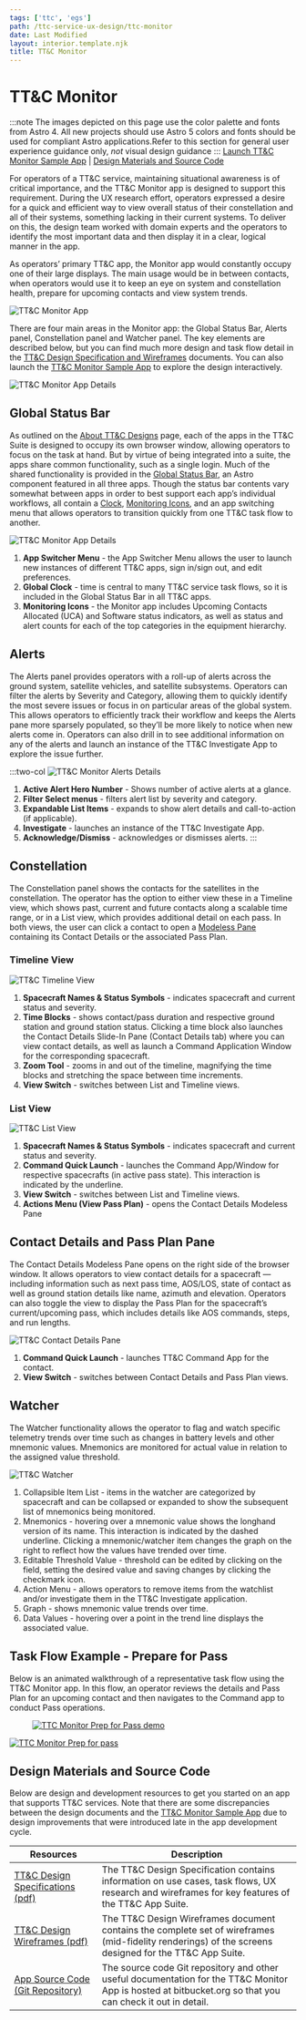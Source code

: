```yaml
---
tags: ['ttc', 'egs']
path: /ttc-service-ux-design/ttc-monitor
date: Last Modified
layout: interior.template.njk
title: TT&C Monitor
---
```


# TT&C Monitor
:::note
The images depicted on this page use the color palette and fonts from Astro 4. All new projects should use Astro 5 colors and fonts should be used for compliant Astro applications.Refer to this section for general user experience guidance only, *not* visual design guidance
:::
[Launch TT&C Monitor Sample App](https://ttc-monitor.astrouxds.com/) | [Design Materials and Source Code](/ttc-service-ux-design/ttc-monitor#contentBottom)

For operators of a TT&C service, maintaining situational awareness is of critical importance, and the TT&C Monitor app is designed to support this requirement. During the UX research effort, operators expressed a desire for a quick and efficient way to view overall status of their constellation and all of their systems, something lacking in their current systems. To deliver on this, the design team worked with domain experts and the operators to identify the most important data and then display it in a clear, logical manner in the app.

As operators’ primary TT&C app, the Monitor app would constantly occupy one of their large displays. The main usage would be in between contacts, when operators would use it to keep an eye on system and constellation health, prepare for upcoming contacts and view system trends.

![TT&C Monitor App](/img/service-specific-ux-design/ttc-monitor-app.png)

There are four main areas in the Monitor app: the Global Status Bar, Alerts panel, Constellation panel and Watcher panel. The key elements are described below, but you can find much more design and task flow detail in the [TT&C Design Specification and Wireframes](/ttc-service-ux-design/ttc-monitor#contentBottom) documents. You can also launch the [TT&C Monitor Sample App](https://ttc-monitor.astrouxds.com/) to explore the design interactively.

![TT&C Monitor App Details](/img/service-specific-ux-design/ttc-monitor-app-details.png)

## Global Status Bar

As outlined on the [About TT&C Designs](/ttc-service-ux-design/about-the-ttc-designs) page, each of the apps in the TT&C Suite is designed to occupy its own browser window, allowing operators to focus on the task at hand. But by virtue of being integrated into a suite, the apps share common functionality, such as a single login. Much of the shared functionality is provided in the [Global Status Bar](/components/global-status-bar), an Astro component featured in all three apps. Though the status bar contents vary somewhat between apps in order to best support each app’s individual workflows, all contain a [Clock](/components/clock), [Monitoring Icons](/components/icons-and-symbols), and an app switching menu that allows operators to transition quickly from one TT&C task flow to another.

![TT&C Monitor App Details](/img/service-specific-ux-design/ttc-monitor-global-status-bar-details.png)

1. **App Switcher Menu** - the App Switcher Menu allows the user to launch new instances of different TT&C apps, sign in/sign out, and edit preferences.
2. **Global Clock** - time is central to many TT&C service task flows, so it is included in the Global Status Bar in all TT&C apps.
3. **Monitoring Icons** - the Monitor app includes Upcoming Contacts Allocated (UCA) and Software status indicators, as well as status and alert counts for each of the top categories in the equipment hierarchy.

## Alerts

The Alerts panel provides operators with a roll-up of alerts across the ground system, satellite vehicles, and satellite subsystems. Operators can filter the alerts by Severity and Category, allowing them to quickly identify the most severe issues or focus in on particular areas of the global system. This allows operators to efficiently track their workflow and keeps the Alerts pane more sparsely populated, so they’ll be more likely to notice when new alerts come in. Operators can also drill in to see additional information on any of the alerts and launch an instance of the TT&C Investigate App to explore the issue further.

:::two-col
![TT&C Monitor Alerts Details](/img/service-specific-ux-design/ttc-monitor-alerts-details.png)

1. **Active Alert Hero Number** - Shows number of active alerts at a glance.
2. **Filter Select menus** - filters alert list by severity and category.
3. **Expandable List Items** - expands to show alert details and call-to-action (if applicable).
4. **Investigate** - launches an instance of the TT&C Investigate App.
5. **Acknowledge/Dismiss** - acknowledges or dismisses alerts.
   :::

## Constellation

The Constellation panel shows the contacts for the satellites in the constellation. The operator has the option to either view these in a Timeline view, which shows past, current and future contacts along a scalable time range, or in a List view, which provides additional detail on each pass. In both views, the user can click a contact to open a [Modeless Pane](/patterns/modeless-panes) containing its Contact Details or the associated Pass Plan.

### Timeline View

![TT&C Timeline View](/img/service-specific-ux-design/ttc-monitor-constellation-timeline-details.png)

1. **Spacecraft Names & Status Symbols** - indicates spacecraft and current status and severity.
2. **Time Blocks** - shows contact/pass duration and respective ground station and ground station status. Clicking a time block also launches the Contact Details Slide-In Pane (Contact Details tab) where you can view contact details, as well as launch a Command Application Window for the corresponding spacecraft.
3. **Zoom Tool** - zooms in and out of the timeline, magnifying the time blocks and stretching the space between time increments.
4. **View Switch** - switches between List and Timeline views.

### List View

![TT&C List View](/img/service-specific-ux-design/ttc-monitor-constellation-list-details.png)

1. **Spacecraft Names & Status Symbols** - indicates spacecraft and current status and severity.
2. **Command Quick Launch** - launches the Command App/Window for respective spacecrafts (in active pass state). This interaction is indicated by the underline.
3. **View Switch** - switches between List and Timeline views.
4. **Actions Menu (View Pass Plan)** - opens the Contact Details Modeless Pane

## Contact Details and Pass Plan Pane

The Contact Details Modeless Pane opens on the right side of the browser window. It allows operators to view contact details for a spacecraft — including information such as next pass time, AOS/LOS, state of contact as well as ground station details like name, azimuth and elevation. Operators can also toggle the view to display the Pass Plan for the spacecraft’s current/upcoming pass, which includes details like AOS commands, steps, and run lengths.

![TT&C Contact Details Pane](/img/service-specific-ux-design/ttc-monitor-contact-details.png)

1. **Command Quick Launch** - launches TT&C Command App for the contact.
2. **View Switch** - switches between Contact Details and Pass Plan views.

## Watcher

The Watcher functionality allows the operator to flag and watch specific telemetry trends over time such as changes in battery levels and other mnemonic values. Mnemonics are monitored for actual value in relation to the assigned value threshold.

![TT&C Watcher](/img/service-specific-ux-design/ttc-monitor-watcher-details.png)

1. Collapsible Item List - items in the watcher are categorized by spacecraft and can be collapsed or expanded to show the subsequent list of mnemonics being monitored.
2. Mnemonics - hovering over a mnemonic value shows the longhand version of its name. This interaction is indicated by the dashed underline. Clicking a mnemonic/watcher item changes the graph on the right to reflect how the values have trended over time.
3. Editable Threshold Value - threshold can be edited by clicking on the field, setting the desired value and saving changes by clicking the checkmark icon.
4. Action Menu - allows operators to remove items from the watchlist and/or investigate them in the TT&C Investigate application.
5. Graph - shows mnemonic value trends over time.
6. Data Values - hovering over a point in the trend line displays the associated value.

## Task Flow Example - Prepare for Pass

Below is an animated walkthrough of a representative task flow using the TT&C Monitor app. In this flow, an operator reviews the details and Pass Plan for an upcoming contact and then navigates to the Command app to conduct Pass operations.

<div markdown="1">
	<figure markdown="1">
		<a href="#demo" class="demo" name="close">
			<span class="icon-play"></span>
			<img src="/img/service-specific-ux-design/ttc-monitor-prep-for-pass-placeholder.png" 
			alt="TTC Monitor Prep for Pass demo" />
		</a>
	</figure>
	<a href="#close" class="lightbox" id="demo">
		<img src="/img/service-specific-ux-design/ttc-monitor-prep-for-pass.gif" alt="TTC Monitor Prep for pass" />
	</a>
</div>

## Design Materials and Source Code

Below are design and development resources to get you started on an app that supports TT&C services. Note that there are some discrepancies between the design documents and the [TT&C Monitor Sample App](https://ttc-monitor.astrouxds.com/) due to design improvements that were introduced late in the app development cycle.

| Resources                                                                                                                        | Description                                                                                                                                               |
| -------------------------------------------------------------------------------------------------------------------------------- | --------------------------------------------------------------------------------------------------------------------------------------------------------- |
| [TT&C Design Specifications (pdf)]( https://s3-us-west-2.amazonaws.com/com.rocketcom.astrouxds/downloads/ttc-specifications.pdf) | The TT&C Design Specification contains information on use cases, task flows, UX research and wireframes for key features of the TT&C App Suite.           |
| [TT&C Design Wireframes (pdf)]( https://s3-us-west-2.amazonaws.com/com.rocketcom.astrouxds/downloads/ttc-wireframes.pdf)         | The TT&C Design Wireframes document contains the complete set of wireframes (mid-fidelity renderings) of the screens designed for the TT&C App Suite.     |
| [App Source Code (Git Repository)](https://bitbucket.org/rocketcom/tt-c-monitor/src/master/)                                     | The source code Git repository and other useful documentation for the TT&C Monitor App is hosted at bitbucket.org so that you can check it out in detail. |
